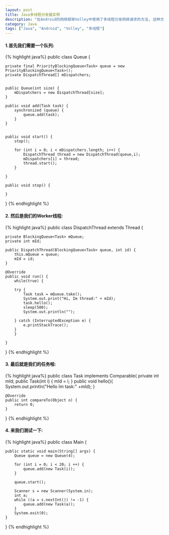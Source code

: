 ```yaml
---
layout: post
title: Java多线程分发器实例
description: "在Android的网络框架Volley中使用了多线程分发网络请求的方法, 这种方法可以看作是一个生产者消费者问题, 让我们也跟着来实现一个这样的小分发器"
category: Java
tags: ["Java", "Android", "Volley", "多线程"]
---
```




#### 1.首先我们需要一个队列:

{% highlight java%}
public class Queue {

    private final PriorityBlockingQueue<Task> queue = new PriorityBlockingQueue<Task>();
    private DispatchThread[] mDispatchers;


    public Queue(int size) {
        mDispatchers = new DispatchThread[size];
    }

    public void add(Task task) {
        synchronized (queue) {
            queue.add(task);
        }
    }


    public void start() {
        stop();

        for (int i = 0; i < mDispatchers.length; i++) {
            DispatchThread thread = new DispatchThread(queue,i);
            mDispatchers[i] = thread;
            thread.start();
        }

    }

    public void stop() {

    }
}
{% endhighlight %}

#### 2. 然后是我们的Worker线程:
{% highlight java%}
public class DispatchThread extends Thread {

    private BlockingQueue<Task> mQueue;
    private int mId;

    public DispatchThread(BlockingQueue<Task> queue, int id) {
        this.mQueue = queue;
        mId = id;
    }

    @Override
    public void run() {
        while(true) {

        try {
            Task task = mQueue.take();
            System.out.print("Hi, Im thread:" + mId);
            task.hello();
            sleep(500);
            System.out.println("");

        } catch (InterruptedException e) {
            e.printStackTrace();
        }
        }

    }
}
{% endhighlight %}

#### 3. 最后就是我们的任务啦:
{% highlight java%}
public class Task implements Comparable{
    private int mId;
    public Task(int i) {
        mId = i;
    }
    public void hello(){
        System.out.println("Hello Im task:" +mId);
    }

    @Override
    public int compareTo(Object o) {
        return 0;
    }
}
{% endhighlight %}
#### 4. 来我们测试一下:
{% highlight java%}
public class Main {

    public static void main(String[] args) {
        Queue queue = new Queue(4);

        for (int i = 0; i < 20; i ++) {
            queue.add(new Task(i));
        }

        queue.start();

        Scanner s = new Scanner(System.in);
        int a;
        while ((a = s.nextInt()) != -1) {
            queue.add(new Task(a));
        }
        System.exit(0);
    }

}
{% endhighlight %}